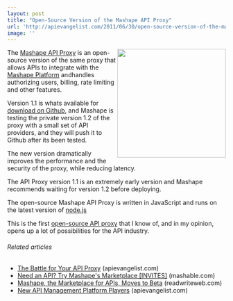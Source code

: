 ```yaml
---
layout: post
title: "Open-Source Version of the Mashape API Proxy"
url: 'http://apievangelist.com/2011/06/30/open-source-version-of-the-mashape-api-proxy/'
image: ''
---
```


[<img src="http://kinlane-productions.s3.amazonaws.com/api-service-providers/mashape-logo.png" alt="" width="250" align="right" />][1]The [Mashape API Proxy][2] is an open-source version of the same proxy that allows APIs to integrate with the [Mashape Platform][3] andhandles authorizing users, billing, rate limiting and other features.

Version 1.1 is whats available for [download on Github][4], and Mashape is testing the private version 1.2 of the proxy with a small set of API providers, and they will push it to Github after its been tested.

The new version dramatically improves the performance and the security of the proxy, while reducing latency.

The API Proxy version 1.1 is an extremely early version and Mashape recommends waiting for version 1.2 before deploying.

The open-source Mashape API Proxy is written in JavaScript and runs on the latest version of [node.js][5]

This is the first [open-source API proxy][6] that I know of, and in my opinion, opens up a lot of possibilities for the API industry.

######  Related articles

  * [The Battle for Your API Proxy][7] (apievangelist.com)
  * [Need an API? Try Mashape's Marketplace [INVITES]][8] (mashable.com)
  * [Mashape, the Marketplace for APIs, Moves to Beta][9] (readwriteweb.com)
  * [New API Management Platform Players][10] (apievangelist.com)

   [1]: http://www.mashape.com/
   [2]: https://github.com/Mashaper/Mashape-API-Proxy (Mashape API Proxy)
   [3]: http://www.mashape.com/ (Mashape Platform)
   [4]: https://github.com/Mashaper/Mashape-API-Proxy (download on Github)
   [5]: http://nodejs.org/ (node.js)
   [6]: https://github.com/Mashaper/Mashape-API-Proxy (open-source API proxy)
   [7]: http://blog.apievangelist.com/2011/06/11/the-battle-for-your-api-proxy/
   [8]: http://mashable.com/2011/06/02/mashape/
   [9]: http://www.readwriteweb.com/hack/2011/06/mashape-the-marketplace-for-ap.php
   [10]: http://blog.apievangelist.com/2011/06/17/new-api-management-platform-players/
